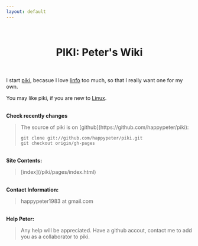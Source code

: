 ```yaml
---
layout: default
---
```

<br />
<h1 style="text-align:center">PIKI: Peter's Wiki</h1>
<br />

I start [piki](/piki/pages/piki_name.html), becasue I love [linfo](http://www.linfo.org) too much, so that I really want
one for my own. 

You may like piki, if you are new to [Linux](/piki/pages/linux.html).


<p><br /><b>Check recently changes</b></p>

<blockquote>
The source of piki is on [github](https://github.com/happypeter/piki):

    git clone git://github.com/happypeter/piki.git
    git checkout origin/gh-pages


</blockquote>

<p><br /><b>Site Contents:</b></p>

<blockquote>
[index](/piki/pages/index.html)
</blockquote>

<p><br /><b>Contact Information:</b></p>

<blockquote>
<p>
happypeter1983 at gmail.com
</p>
</blockquote>




<p><br /><b>Help Peter:</b></p>

<blockquote>
<p>
Any help will be appreciated. Have a github accout, contact me to add you as a
collaborator to piki.
</p>
</blockquote>

